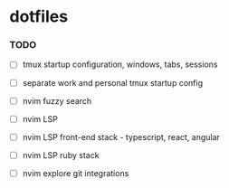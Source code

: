 # dotfiles

### TODO

- [ ] tmux startup configuration, windows, tabs, sessions
- [ ] separate work and personal tmux startup config
- [ ] nvim fuzzy search
- [ ] nvim LSP
- [ ] nvim LSP front-end stack - typescript, react, angular
- [ ] nvim LSP ruby stack
- [ ] nvim explore git integrations

